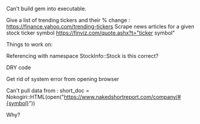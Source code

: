 Can't build gem into executable.

Give a list of trending tickers and their % change : https://finance.yahoo.com/trending-tickers
Scrape news articles for a given stock ticker symbol https://finviz.com/quote.ashx?t="ticker symbol"

Things to work on:

Referencing with namespace StockInfo::Stock is this correct? 

DRY code

Get rid of system error from opening browser

Can't pull data from :         short_doc = Nokogiri::HTML(open("https://www.nakedshortreport.com/company/#{symbol}"))

Why?

